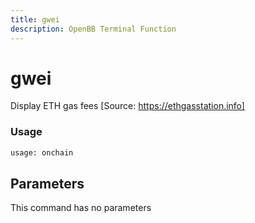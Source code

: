```yaml
---
title: gwei
description: OpenBB Terminal Function
---
```


# gwei

Display ETH gas fees [Source: https://ethgasstation.info]

### Usage 
```python
usage: onchain
```

## Parameters

This command has no parameters


